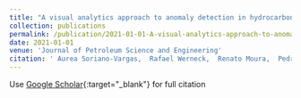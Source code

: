 ```yaml
---
title: "A visual analytics approach to anomaly detection in hydrocarbon reservoir time series data"
collection: publications
permalink: /publication/2021-01-01-A-visual-analytics-approach-to-anomaly-detection-in-hydrocarbon-reservoir-time-series-data
date: 2021-01-01
venue: 'Journal of Petroleum Science and Engineering'
citation: ' Aurea Soriano-Vargas,  Rafael Werneck,  Renato Moura,  Pedro {Mendes Júnior},  Raphael Prates,  Manuel Castro,  Maiara Gonçalves,  Manzur Hossain,  Marcelo Zampieri,  Alexandre Ferreira,  Alessandra Davólio,  Bernd Hamann,  Denis Schiozer,  Anderson Rocha, &quot;A visual analytics approach to anomaly detection in hydrocarbon reservoir time series data.&quot; Journal of Petroleum Science and Engineering, 2021.'
---
```

Use [Google Scholar](https://scholar.google.com/scholar?q=A+visual+analytics+approach+to+anomaly+detection+in+hydrocarbon+reservoir+time+series+data){:target="_blank"} for full citation